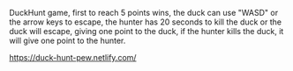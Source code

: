 DuckHunt game, first to reach 5 points wins, the duck can use "WASD" or the arrow keys to escape, the hunter has 20 seconds to kill the duck or the duck will escape, giving one point to the duck, if the hunter kills the duck, it will give one point to the hunter.


https://duck-hunt-pew.netlify.com/
